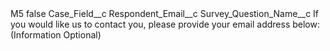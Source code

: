 <?xml version="1.0" encoding="UTF-8"?>
<CustomMetadata xmlns="http://soap.sforce.com/2006/04/metadata" xmlns:xsi="http://www.w3.org/2001/XMLSchema-instance" xmlns:xsd="http://www.w3.org/2001/XMLSchema">
    <label>M5</label>
    <protected>false</protected>
    <values>
        <field>Case_Field__c</field>
        <value xsi:type="xsd:string">Respondent_Email__c</value>
    </values>
    <values>
        <field>Survey_Question_Name__c</field>
        <value xsi:type="xsd:string">If you would like us to contact you, please provide your email address below: (Information Optional)</value>
    </values>
</CustomMetadata>

